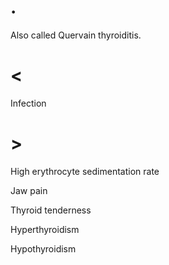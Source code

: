 # .

Also called Quervain thyroiditis.

# <

Infection

# >

High erythrocyte sedimentation rate

Jaw pain

Thyroid tenderness

Hyperthyroidism

Hypothyroidism
